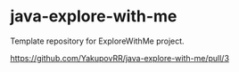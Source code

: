 # java-explore-with-me
Template repository for ExploreWithMe project.

https://github.com/YakupovRR/java-explore-with-me/pull/3
